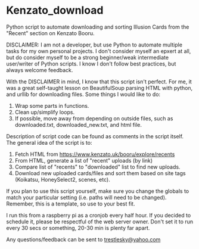 # Kenzato_download
Python script to automate downloading and sorting Illusion Cards from the "Recent" section on Kenzato Booru. 

DISCLAIMER: I am not a developer, but use Python to automate multiple tasks for my own personal projects. I don't consider myself an epxert at all, but do consider myself to be a strong beginner/weak intermediate user/writer of Python scripts. I know I don't follow best practices, but always welcome feedback. 

With the DISCLAIMER in mind, I know that this script isn't perfect. For me, it was a great self-taught lesson on BeautifulSoup parsing HTML with python, and urllib for downloading files.  Some things I would like to do:

1) Wrap some parts in functions.
2) Clean up/simplify loops.
3) If possible, move away from depending on outside files, such as downloaded.txt, downloaded_new.txt, and html file. 

Description of script code can be found as comments in the script itself. The general idea of the script is to:

1) Fetch HTML from https://www.kenzato.uk/booru/explore/recents
2) From HTML, generate a list of "recent" uploads (by link)
3) Compare list of "recents" to "downloaded" list to find new uploads.
4) Download new uploaded cards/files and sort them based on site tags (Koikatsu, HoneySelect2, scenes, etc). 

If you plan to use this script yourself, make sure you change the globals to match your particular setting (i.e. paths will need to be changed). Remember, this is a template, so use to your best fit. 

I run this from a raspberry pi as a cronjob every half hour. If you decided to schedule it, please be respectful of the web server owner. Don't set it to run every 30 secs or something, 20-30 min is plenty far apart. 

Any questions/feedback can be sent to trestlesky@yahoo.com
